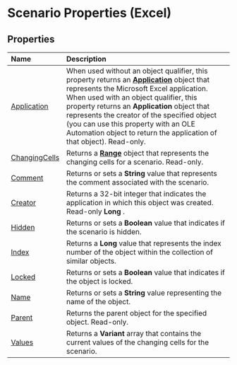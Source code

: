 
# Scenario Properties (Excel)

## Properties



|**Name**|**Description**|
|:-----|:-----|
|[Application](bb30e25d-ce24-6309-28d9-ea69990829a6.md)|When used without an object qualifier, this property returns an  **[Application](19b73597-5cf9-4f56-8227-b5211f657f6f.md)** object that represents the Microsoft Excel application. When used with an object qualifier, this property returns an **Application** object that represents the creator of the specified object (you can use this property with an OLE Automation object to return the application of that object). Read-only.|
|[ChangingCells](254abee5-0b64-7f68-33e9-28228541ad8f.md)|Returns a  **[Range](b8207778-0dcc-4570-1234-f130532cc8cd.md)** object that represents the changing cells for a scenario. Read-only.|
|[Comment](0fe0a22d-b9d0-4e7c-e5db-258a676f222e.md)|Returns or sets a  **String** value that represents the comment associated with the scenario.|
|[Creator](1609f3bb-2e78-27cb-8292-52570d4c89bb.md)|Returns a 32-bit integer that indicates the application in which this object was created. Read-only  **Long** .|
|[Hidden](a3155e73-3dda-5d27-f494-e947ae0f8bdd.md)|Returns or sets a  **Boolean** value that indicates if the scenario is hidden.|
|[Index](761fbedb-85d4-5381-063c-2331924db26e.md)|Returns a  **Long** value that represents the index number of the object within the collection of similar objects.|
|[Locked](862e75dc-5307-af8d-1c46-062e26943a0f.md)|Returns or sets a  **Boolean** value that indicates if the object is locked.|
|[Name](147cc0e4-0144-e001-5f42-d65a368b7814.md)|Returns or sets a  **String** value representing the name of the object.|
|[Parent](40ad61c5-26d4-01a1-31ae-5535fb32d625.md)|Returns the parent object for the specified object. Read-only.|
|[Values](9a50bbe4-2389-2473-7d6e-d085babf03ca.md)|Returns a  **Variant** array that contains the current values of the changing cells for the scenario.|
